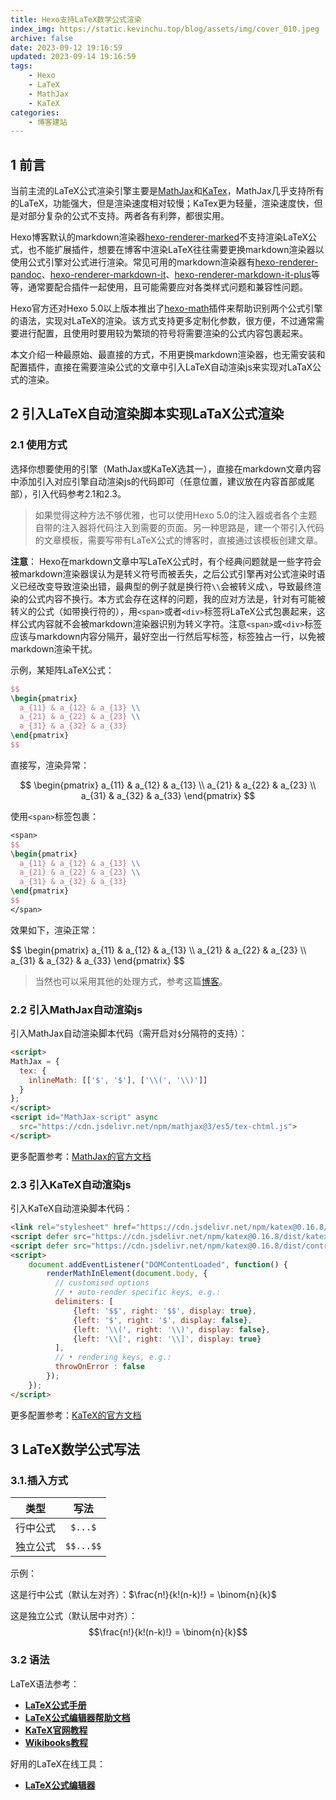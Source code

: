 ```yaml
---
title: Hexo支持LaTeX数学公式渲染
index_img: https://static.kevinchu.top/blog/assets/img/cover_010.jpeg
archive: false
date: 2023-09-12 19:16:59
updated: 2023-09-14 19:16:59
tags:
    - Hexo
    - LaTeX
    - MathJax
    - KaTeX
categories:
    - 博客建站
---
```


## 1 前言
当前主流的LaTeX公式渲染引擎主要是[MathJax](https://github.com/mathjax/MathJax-src)和[KaTex](https://github.com/KaTeX/KaTeX)，MathJax几乎支持所有的LaTeX，功能强大，但是渲染速度相对较慢；KaTex更为轻量，渲染速度快，但是对部分复杂的公式不支持。两者各有利弊，都很实用。

Hexo博客默认的markdown渲染器[hexo-renderer-marked](https://github.com/hexojs/hexo-renderer-marked)不支持渲染LaTeX公式，也不能扩展插件，想要在博客中渲染LaTeX往往需要更换markdown渲染器以使用公式引擎对公式进行渲染。常见可用的markdown渲染器有[hexo-renderer-pandoc](https://github.com/wzpan/hexo-renderer-pandoc)、[hexo-renderer-markdown-it](https://github.com/hexojs/hexo-renderer-markdown-it)、[hexo-renderer-markdown-it-plus](https://github.com/CHENXCHEN/hexo-renderer-markdown-it-plus)等等，通常要配合插件一起使用，且可能需要应对各类样式问题和兼容性问题。

Hexo官方还对Hexo 5.0以上版本推出了[hexo-math](https://github.com/hexojs/hexo-math)插件来帮助识别两个公式引擎的语法，实现对LaTeX的渲染。该方式支持更多定制化参数，很方便，不过通常需要进行配置，且使用时要用较为繁琐的符号将需要渲染的公式内容包裹起来。

本文介绍一种最原始、最直接的方式，不用更换markdown渲染器，也无需安装和配置插件，直接在需要渲染公式的文章中引入LaTeX自动渲染js来实现对LaTaX公式的渲染。

## 2 引入LaTeX自动渲染脚本实现LaTaX公式渲染

### 2.1 使用方式
选择你想要使用的引擎（MathJax或KaTeX选其一），直接在markdown文章内容中添加引入对应引擎自动渲染js的代码即可（任意位置，建议放在内容首部或尾部），引入代码参考2.1和2.3。

>如果觉得这种方法不够优雅，也可以使用Hexo 5.0的注入器或者各个主题自带的注入器将代码注入到需要的页面。另一种思路是，建一个带引入代码的文章模板，需要写带有LaTeX公式的博客时，直接通过该模板创建文章。

**注意**：
Hexo在markdown文章中写LaTeX公式时，有个经典问题就是一些字符会被markdown渲染器误认为是转义符号而被丢失，之后公式引擎再对公式渲染时语义已经改变导致渲染出错，最典型的例子就是换行符`\\`会被转义成`\`，导致最终渲染的公式内容不换行。本方式会存在这样的问题，我的应对方法是，针对有可能被转义的公式（如带换行符的），用`<span>`或者`<div>`标签将LaTeX公式包裹起来，这样公式内容就不会被markdown渲染器识别为转义字符。注意`<span>`或`<div>`标签应该与markdown内容分隔开，最好空出一行然后写标签，标签独占一行，以免被markdown渲染干扰。

示例，某矩阵LaTeX公式：
```LaTeX
$$
\begin{pmatrix}  
  a_{11} & a_{12} & a_{13} \\  
  a_{21} & a_{22} & a_{23} \\  
  a_{31} & a_{32} & a_{33}  
\end{pmatrix} 
$$
```
直接写，渲染异常：

$$
\begin{pmatrix}  
  a_{11} & a_{12} & a_{13} \\  
  a_{21} & a_{22} & a_{23} \\  
  a_{31} & a_{32} & a_{33}  
\end{pmatrix} 
$$

使用`<span>`标签包裹：
```LaTeX
<span>
$$
\begin{pmatrix}  
  a_{11} & a_{12} & a_{13} \\  
  a_{21} & a_{22} & a_{23} \\  
  a_{31} & a_{32} & a_{33}  
\end{pmatrix}
$$
</span>
```

效果如下，渲染正常：

<span>
$$
\begin{pmatrix}  
  a_{11} & a_{12} & a_{13} \\  
  a_{21} & a_{22} & a_{23} \\  
  a_{31} & a_{32} & a_{33}  
\end{pmatrix}
$$
</span>

>当然也可以采用其他的处理方式，参考这篇[博客](https://shomy.top/2016/10/22/hexo-markdown-mathjax)。

### 2.2 引入MathJax自动渲染js

引入MathJax自动渲染脚本代码（需开启对`$`分隔符的支持）：
```html
<script>
MathJax = {
  tex: {
    inlineMath: [['$', '$'], ['\\(', '\\)']]
  }
};
</script>
<script id="MathJax-script" async
  src="https://cdn.jsdelivr.net/npm/mathjax@3/es5/tex-chtml.js">
</script>
```

更多配置参考：[MathJax的官方文档](https://docs.mathjax.org/en/latest/web/start.html)

### 2.3 引入KaTeX自动渲染js

引入KaTeX自动渲染脚本代码：
```html
<link rel="stylesheet" href="https://cdn.jsdelivr.net/npm/katex@0.16.8/dist/katex.min.css" integrity="sha384-GvrOXuhMATgEsSwCs4smul74iXGOixntILdUW9XmUC6+HX0sLNAK3q71HotJqlAn" crossorigin="anonymous">
<script defer src="https://cdn.jsdelivr.net/npm/katex@0.16.8/dist/katex.min.js" integrity="sha384-cpW21h6RZv/phavutF+AuVYrr+dA8xD9zs6FwLpaCct6O9ctzYFfFr4dgmgccOTx" crossorigin="anonymous"></script>
<script defer src="https://cdn.jsdelivr.net/npm/katex@0.16.8/dist/contrib/auto-render.min.js" integrity="sha384-+VBxd3r6XgURycqtZ117nYw44OOcIax56Z4dCRWbxyPt0Koah1uHoK0o4+/RRE05" crossorigin="anonymous"></script>
<script>
    document.addEventListener("DOMContentLoaded", function() {
        renderMathInElement(document.body, {
          // customised options
          // • auto-render specific keys, e.g.:
          delimiters: [
              {left: '$$', right: '$$', display: true},
              {left: '$', right: '$', display: false},
              {left: '\\(', right: '\\)', display: false},
              {left: '\\[', right: '\\]', display: true}
          ],
          // • rendering keys, e.g.:
          throwOnError : false
        });
    });
</script>
```

更多配置参考：[KaTeX的官方文档](https://katex.org/docs/autorender)


## 3 LaTeX数学公式写法

### 3.1.插入方式

| **类型** | **写法** |
| :--------: | :-------: |
| 行中公式 | `$...$` |
| 独立公式 | `$$...$$` |

示例：

这是行中公式（默认左对齐）：$\frac{n!}{k!(n-k)!} = \binom{n}{k}$

这是独立公式（默认居中对齐）：$$\frac{n!}{k!(n-k)!} = \binom{n}{k}$$


### 3.2 语法

LaTeX语法参考：
- [**LaTeX公式手册**](https://blog.csdn.net/bwqiang/article/details/106029183)
- [**LaTeX公式编辑器帮助文档**](https://www.latexlive.com/help)
- [**KaTeX官网教程**](https://katex.org/docs/supported.html)
- [**Wikibooks教程**](https://en.wikibooks.org/wiki/LaTeX/Mathematics)


好用的LaTeX在线工具：
- [**LaTeX公式编辑器**](https://www.latexlive.com)


<script>
MathJax = {
  tex: {
    inlineMath: [['$', '$'], ['\\(', '\\)']]
  }
};
</script>
<script id="MathJax-script" async
  src="https://cdn.jsdelivr.net/npm/mathjax@3/es5/tex-chtml.js">
</script>

